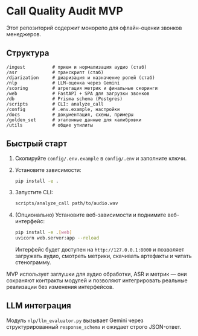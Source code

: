 # Call Quality Audit MVP

Этот репозиторий содержит монорепо для офлайн-оценки звонков менеджеров.

## Структура

```
/ingest          # прием и нормализация аудио (стаб)
/asr             # транскрипт (стаб)
/diarization     # диаризация и назначение ролей (стаб)
/nlp             # LLM-оценка через Gemini
/scoring         # агрегация метрик и финальные скоринги
/web             # FastAPI + SPA для загрузки звонков
/db              # Prisma schema (Postgres)
/scripts         # CLI: analyze_call
/config          # .env.example, настройки
/docs            # документация, схемы, примеры
/golden_set      # эталонные данные для калибровки
/utils           # общие утилиты
```

## Быстрый старт

1. Скопируйте `config/.env.example` в `config/.env` и заполните ключи.
2. Установите зависимости:
   ```bash
   pip install -e .
   ```
3. Запустите CLI:
   ```bash
   scripts/analyze_call path/to/audio.wav
   ```

4. (Опционально) Установите веб-зависимости и поднимите веб-интерфейс:
   ```bash
   pip install -e .[web]
   uvicorn web.server:app --reload
   ```
   Интерфейс будет доступен на `http://127.0.0.1:8000` и позволяет загружать аудио, смотреть метрики, скачивать артефакты и читать стенограмму.

MVP использует заглушки для аудио обработки, ASR и метрик — они сохраняют контракты модулей и позволяют интегрировать реальные реализации без изменения интерфейсов.

## LLM интеграция

Модуль `nlp/llm_evaluator.py` вызывает Gemini через структурированный `response_schema` и ожидает строго JSON-ответ.

